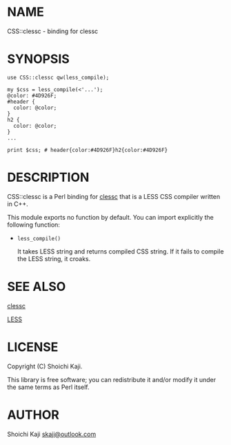# NAME

CSS::clessc - binding for clessc

# SYNOPSIS

    use CSS::clessc qw(less_compile);

    my $css = less_compile(<'...');
    @color: #4D926F;
    #header {
      color: @color;
    }
    h2 {
      color: @color;
    }
    ...

    print $css; # header{color:#4D926F}h2{color:#4D926F}

# DESCRIPTION

CSS::clessc is a Perl binding for
[clessc](https://github.com/BramvdKroef/clessc)
that is a LESS CSS compiler written in C++.

This module exports no function by default.
You can import explicitly the following function:

- `less_compile()`

    It takes LESS string and returns compiled CSS string.
    If it fails to compile the LESS string, it croaks.

# SEE ALSO

[clessc](https://github.com/BramvdKroef/clessc)

[LESS](http://lesscss.org/)

# LICENSE

Copyright (C) Shoichi Kaji.

This library is free software; you can redistribute it and/or modify
it under the same terms as Perl itself.

# AUTHOR

Shoichi Kaji <skaji@outlook.com>
